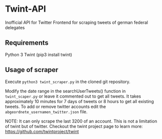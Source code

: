 # Twint-API
Inofficial API for Twitter Frontend for scraping tweets of german federal delegates

## Requirements

Python 3
Twint (pip3 install twint)

## Usage of scraper

Execute `python3 twint_scraper.py` in the cloned git repository.

Modify the date range in the searchUserTweets() function in `twint_scaper.py` or leave it commented out to get all tweets. It takes approximately 10 minutes for 7 days of tweets or 8 hours to get all existing tweets.
To add or remove twitter accounts edit the `abgeordnete_usernamen_twitter.json` file.

NOTE: It can only scrape the last 3200 of an account. This is not a limitation of twint but of twitter. Checkout the twint project page to learn more: https://github.com/twintproject/twint